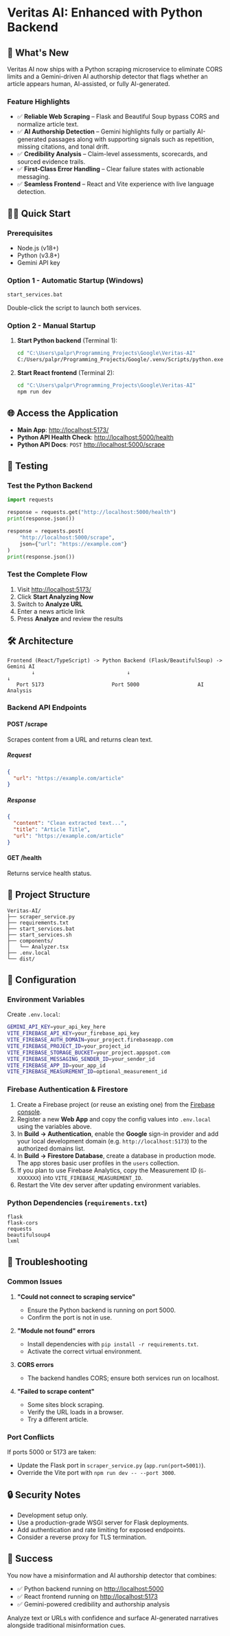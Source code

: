 # Veritas AI: Enhanced with Python Backend

## 🚀 What's New

Veritas AI now ships with a Python scraping microservice to eliminate CORS limits and a Gemini-driven AI authorship detector that flags whether an article appears human, AI-assisted, or fully AI-generated.

### Feature Highlights

- ✅ **Reliable Web Scraping** – Flask and Beautiful Soup bypass CORS and normalize article text.
- ✅ **AI Authorship Detection** – Gemini highlights fully or partially AI-generated passages along with supporting signals such as repetition, missing citations, and tonal drift.
- ✅ **Credibility Analysis** – Claim-level assessments, scorecards, and sourced evidence trails.
- ✅ **First-Class Error Handling** – Clear failure states with actionable messaging.
- ✅ **Seamless Frontend** – React and Vite experience with live language detection.

## 🏃‍♂️ Quick Start

### Prerequisites

- Node.js (v18+)
- Python (v3.8+)
- Gemini API key

### Option 1 - Automatic Startup (Windows)

```bash
start_services.bat
```

Double-click the script to launch both services.

### Option 2 - Manual Startup

1. **Start Python backend** (Terminal 1):

   ```bash
   cd "C:\Users\palpr\Programming_Projects\Google\Veritas-AI"
   C:/Users/palpr/Programming_Projects/Google/.venv/Scripts/python.exe scraper_service.py
   ```

2. **Start React frontend** (Terminal 2):

   ```bash
   cd "C:\Users\palpr\Programming_Projects\Google\Veritas-AI"
   npm run dev
   ```

## 🌐 Access the Application

- **Main App**: <http://localhost:5173/>
- **Python API Health Check**: <http://localhost:5000/health>
- **Python API Docs**: `POST` <http://localhost:5000/scrape>

## 🧪 Testing

### Test the Python Backend

```python
import requests

response = requests.get("http://localhost:5000/health")
print(response.json())

response = requests.post(
    "http://localhost:5000/scrape",
    json={"url": "https://example.com"}
)
print(response.json())
```

### Test the Complete Flow

1. Visit <http://localhost:5173/>
2. Click **Start Analyzing Now**
3. Switch to **Analyze URL**
4. Enter a news article link
5. Press **Analyze** and review the results

## 🛠 Architecture

```text
Frontend (React/TypeScript) -> Python Backend (Flask/BeautifulSoup) -> Gemini AI
        ↓                              ↓                              ↓
   Port 5173                      Port 5000                   AI Analysis
```

### Backend API Endpoints

#### POST /scrape

Scrapes content from a URL and returns clean text.

##### Request

```json
{
  "url": "https://example.com/article"
}
```

##### Response

```json
{
  "content": "Clean extracted text...",
  "title": "Article Title",
  "url": "https://example.com/article"
}
```

#### GET /health

Returns service health status.

## 📁 Project Structure

```text
Veritas-AI/
├── scraper_service.py
├── requirements.txt
├── start_services.bat
├── start_services.sh
├── components/
│   └── Analyzer.tsx
├── .env.local
└── dist/
```

## 🔧 Configuration

### Environment Variables

Create `.env.local`:

```bash
GEMINI_API_KEY=your_api_key_here
VITE_FIREBASE_API_KEY=your_firebase_api_key
VITE_FIREBASE_AUTH_DOMAIN=your_project.firebaseapp.com
VITE_FIREBASE_PROJECT_ID=your_project_id
VITE_FIREBASE_STORAGE_BUCKET=your_project.appspot.com
VITE_FIREBASE_MESSAGING_SENDER_ID=your_sender_id
VITE_FIREBASE_APP_ID=your_app_id
VITE_FIREBASE_MEASUREMENT_ID=optional_measurement_id
```

### Firebase Authentication & Firestore

1. Create a Firebase project (or reuse an existing one) from the [Firebase console](https://console.firebase.google.com/).
2. Register a new **Web App** and copy the config values into `.env.local` using the variables above.
3. In **Build → Authentication**, enable the **Google** sign-in provider and add your local development domain (e.g. `http://localhost:5173`) to the authorized domains list.
4. In **Build → Firestore Database**, create a database in production mode. The app stores basic user profiles in the `users` collection.
5. If you plan to use Firebase Analytics, copy the Measurement ID (`G-XXXXXXX`) into `VITE_FIREBASE_MEASUREMENT_ID`.
6. Restart the Vite dev server after updating environment variables.

### Python Dependencies (`requirements.txt`)

```text
flask
flask-cors
requests
beautifulsoup4
lxml
```

## 🐛 Troubleshooting

### Common Issues

1. **"Could not connect to scraping service"**
   - Ensure the Python backend is running on port 5000.
   - Confirm the port is not in use.

2. **"Module not found" errors**
   - Install dependencies with `pip install -r requirements.txt`.
   - Activate the correct virtual environment.

3. **CORS errors**
   - The backend handles CORS; ensure both services run on localhost.

4. **"Failed to scrape content"**
   - Some sites block scraping.
   - Verify the URL loads in a browser.
   - Try a different article.

### Port Conflicts

If ports 5000 or 5173 are taken:

- Update the Flask port in `scraper_service.py` (`app.run(port=5001)`).
- Override the Vite port with `npm run dev -- --port 3000`.

## 🔒 Security Notes

- Development setup only.
- Use a production-grade WSGI server for Flask deployments.
- Add authentication and rate limiting for exposed endpoints.
- Consider a reverse proxy for TLS termination.

## 🎯 Success

You now have a misinformation and AI authorship detector that combines:

- ✅ Python backend running on <http://localhost:5000>
- ✅ React frontend running on <http://localhost:5173>
- ✅ Gemini-powered credibility and authorship analysis

Analyze text or URLs with confidence and surface AI-generated narratives alongside traditional misinformation cues.
